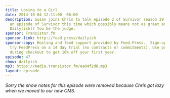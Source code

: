 ```yaml
---
title: Losing to a Girl
date: 2014-10-04 12:11:00 -06:00
description: Susan joins Chris to talk episode 2 of Survivor season 29. Not as great
  an episode of Survivor this time which possibly means not as great an episode of
  Daily(ish)? You be the judge.
sponsor: Transistor.fm
sponsor-link: http://feed.press/dailyish
sponsor-copy: Hosting and feed support provided by Feed.Press.  Sign-up today and
  try FeedPress on a 14 day trial (no contracts or commitments). Use promo code "dailyish"
  during checkout to get 10% off your first year.
episode: 47
show: dailyish
mp3: https://media.transistor.fm/ea04f2d8.mp3
layout: episode
---
```


<em>Sorry the show notes for this episode were removed because Chris got lazy when we moved to our new CMS</em>.

